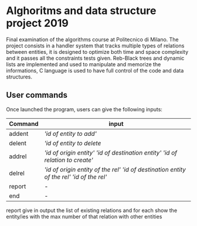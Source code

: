 # Alghoritms and data structure project 2019

Final examination of the algorithms course at Politecnico di Milano.
The project consists in a handler system that tracks multiple types of relations between entities, it is designed to optimize both time and space complexity and it passes all the constraints tests given. Reb-Black trees and dynamic lists are implemented and used to manipulate and memorize the informations, C language is used to have full control of the code and data structures.

## User commands

Once launched the program, users can give the following inputs:

Command | input
------------ | -------------
addent | *'id of entity to add'*
delent | *'id of entity to delete*
addrel | *'id of origin entity'*  *'id of destination entity'*   *'id of relation to create'*
delrel | *'id of origin entity of the rel'*   *'id of destination entity of the rel'*   *'id of the rel'*
report | -
end | -

report give in output the list of existing relations and for each show the entity/ies with the max number of that relation with other entities
